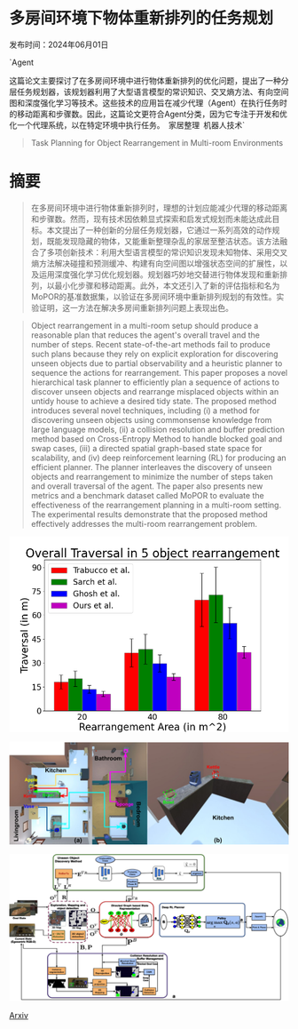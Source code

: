 # 多房间环境下物体重新排列的任务规划

发布时间：2024年06月01日

`Agent

这篇论文主要探讨了在多房间环境中进行物体重新排列的优化问题，提出了一种分层任务规划器，该规划器利用了大型语言模型的常识知识、交叉熵方法、有向空间图和深度强化学习等技术。这些技术的应用旨在减少代理（Agent）在执行任务时的移动距离和步骤数。因此，这篇论文更符合Agent分类，因为它专注于开发和优化一个代理系统，以在特定环境中执行任务。` `家居整理` `机器人技术`

> Task Planning for Object Rearrangement in Multi-room Environments

# 摘要

> 在多房间环境中进行物体重新排列时，理想的计划应能减少代理的移动距离和步骤数。然而，现有技术因依赖显式探索和启发式规划而未能达成此目标。本文提出了一种创新的分层任务规划器，它通过一系列高效的动作规划，既能发现隐藏的物体，又能重新整理杂乱的家居至整洁状态。该方法融合了多项创新技术：利用大型语言模型的常识知识发现未知物体、采用交叉熵方法解决碰撞和预测缓冲、构建有向空间图以增强状态空间的扩展性，以及运用深度强化学习优化规划器。规划器巧妙地交替进行物体发现和重新排列，以最小化步骤和移动距离。此外，本文还引入了新的评估指标和名为MoPOR的基准数据集，以验证在多房间环境中重新排列规划的有效性。实验证明，这一方法在解决多房间重新排列问题上表现出色。

> Object rearrangement in a multi-room setup should produce a reasonable plan that reduces the agent's overall travel and the number of steps. Recent state-of-the-art methods fail to produce such plans because they rely on explicit exploration for discovering unseen objects due to partial observability and a heuristic planner to sequence the actions for rearrangement. This paper proposes a novel hierarchical task planner to efficiently plan a sequence of actions to discover unseen objects and rearrange misplaced objects within an untidy house to achieve a desired tidy state. The proposed method introduces several novel techniques, including (i) a method for discovering unseen objects using commonsense knowledge from large language models, (ii) a collision resolution and buffer prediction method based on Cross-Entropy Method to handle blocked goal and swap cases, (iii) a directed spatial graph-based state space for scalability, and (iv) deep reinforcement learning (RL) for producing an efficient planner. The planner interleaves the discovery of unseen objects and rearrangement to minimize the number of steps taken and overall traversal of the agent. The paper also presents new metrics and a benchmark dataset called MoPOR to evaluate the effectiveness of the rearrangement planning in a multi-room setting. The experimental results demonstrate that the proposed method effectively addresses the multi-room rearrangement problem.

![多房间环境下物体重新排列的任务规划](../../../paper_images/2406.00451/graph.png)

![多房间环境下物体重新排列的任务规划](../../../paper_images/2406.00451/x1.png)

![多房间环境下物体重新排列的任务规划](../../../paper_images/2406.00451/x2.png)

[Arxiv](https://arxiv.org/abs/2406.00451)